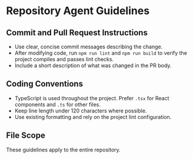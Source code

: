 # Repository Agent Guidelines

## Commit and Pull Request Instructions
- Use clear, concise commit messages describing the change.
- After modifying code, run `npm run lint` and `npm run build` to verify the project compiles and passes lint checks.
- Include a short description of what was changed in the PR body.

## Coding Conventions
- TypeScript is used throughout the project. Prefer `.tsx` for React components and `.ts` for other files.
- Keep line length under 120 characters where possible.
- Use existing formatting and rely on the project lint configuration.

## File Scope
These guidelines apply to the entire repository.

